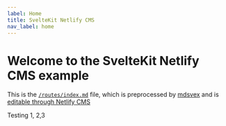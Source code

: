 ```yaml
---
label: Home
title: SvelteKit Netlify CMS
nav_label: home
---
```

# Welcome to the SvelteKit Netlify CMS example

This is the [`/routes/index.md`](https://github.com/buhrmi/sveltekit-netlify-cms/blob/main/src/routes/index.md) file, which is preprocessed by [mdsvex](https://mdsvex.com) and is <a href="./admin/#/" target="_blank">editable through Netlify CMS</a>



Testing 1, 2,3